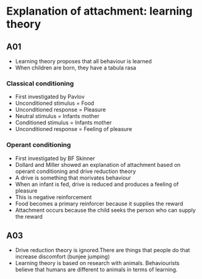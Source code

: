 # Explanation of attachment: learning theory

## A01

- Learning theory proposes that all behaviour is learned
- When children are born, they have a tabula rasa

### Classical conditioning
- First investigated by Pavlov
- Unconditioned stimulus = Food
- Unconditioned response = Pleasure
- Neutral stimulus = Infants mother
- Conditioned stimulus = Infants mother
- Unconditioned response = Feeling of pleasure

### Operant conditioning
- First investigated by BF Skinner
- Dollard and Miller showed an explanation of attachment based on operant conditioning and drive reduction theory
- A drive is something that morivates behaviour
- When an infant is fed, drive is reduced and produces a feeling of pleasure
- This is negative reinforcement
- Food becomes a primary reinforcer because it supplies the reward
- Attachment occurs because the child seeks the person who can supply the reward

## A03

- Drive reduction theory is ignored.There are things that people do that increase discomfort (bunjee jumping)
- Learning theory is based on research with animals. Behaviourists believe that humans are different to animals in terms of learning.
